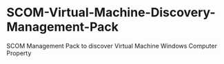 # SCOM-Virtual-Machine-Discovery-Management-Pack
SCOM Management Pack to discover Virtual Machine Windows Computer Property
